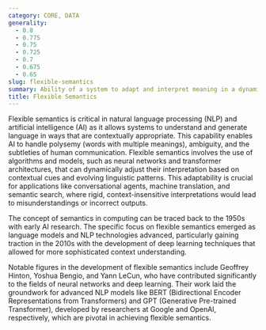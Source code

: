 ```yaml
---
category: CORE, DATA
generality:
  - 0.8
  - 0.775
  - 0.75
  - 0.725
  - 0.7
  - 0.675
  - 0.65
slug: flexible-semantics
summary: Ability of a system to adapt and interpret meaning in a dynamic, context-sensitive manner, particularly within language processing and understanding.
title: Flexible Semantics
---
```


Flexible semantics is critical in natural language processing (NLP) and artificial intelligence (AI) as it allows systems to understand and generate language in ways that are contextually appropriate. This capability enables AI to handle polysemy (words with multiple meanings), ambiguity, and the subtleties of human communication. Flexible semantics involves the use of algorithms and models, such as neural networks and transformer architectures, that can dynamically adjust their interpretation based on contextual cues and evolving linguistic patterns. This adaptability is crucial for applications like conversational agents, machine translation, and semantic search, where rigid, context-insensitive interpretations would lead to misunderstandings or incorrect outputs.

The concept of semantics in computing can be traced back to the 1950s with early AI research. The specific focus on flexible semantics emerged as language models and NLP technologies advanced, particularly gaining traction in the 2010s with the development of deep learning techniques that allowed for more sophisticated context understanding.

Notable figures in the development of flexible semantics include Geoffrey Hinton, Yoshua Bengio, and Yann LeCun, who have contributed significantly to the fields of neural networks and deep learning. Their work laid the groundwork for advanced NLP models like BERT (Bidirectional Encoder Representations from Transformers) and GPT (Generative Pre-trained Transformer), developed by researchers at Google and OpenAI, respectively, which are pivotal in achieving flexible semantics.
